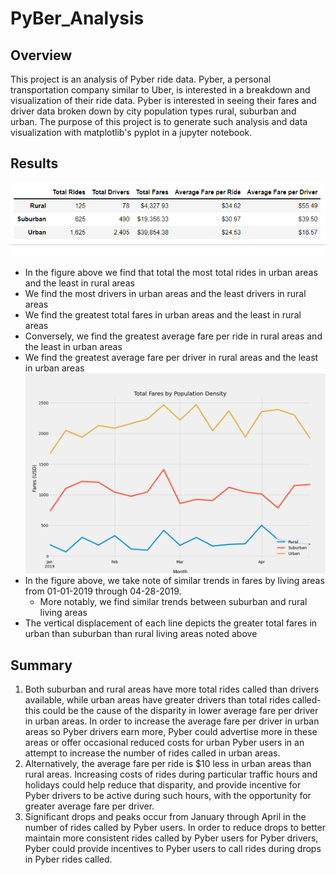 # PyBer_Analysis
## Overview
This project is an analysis of Pyber ride data. Pyber, a personal transportation company similar to Uber, is interested in a breakdown and visualization of their ride data. Pyber is interested in seeing their fares and driver data broken down by city population types rural, suburban and urban. The purpose of this project is to generate such analysis and data visualization with matplotlib's pyplot in a jupyter notebook.  
## Results
![](Analysis/summary_df.png)
* In the figure above we find that total the most total rides in urban areas and the least in rural areas
* We find the most drivers in urban areas and the least drivers in rural areas
* We find the greatest total fares in urban areas and the least in rural areas
* Conversely, we find the greatest average fare per ride in rural areas and the least in urban areas
* We find the greatest average fare per driver in rural areas and the least in urban areas
![](Analysis/fares_by_city.png)
* In the figure above, we take note of similar trends in fares by living areas from 01-01-2019 through 04-28-2019.
  * More notably, we find similar trends between suburban and rural living areas
* The vertical displacement of each line depicts the greater total fares in urban than suburban than rural living areas noted above
## Summary
1. Both suburban and rural areas have more total rides called than drivers available, while urban areas have greater drivers than total rides called- this could be the cause of the disparity in lower average fare per driver in urban areas. In order to increase the average fare per driver in urban areas so Pyber drivers earn more, Pyber could advertise more in these areas or offer occasional reduced costs for urban Pyber users in an attempt to increase the number of rides called in urban areas. 
2. Alternatively, the average fare per ride is $10 less in urban areas than rural areas. Increasing costs of rides during particular traffic hours and holidays could help reduce that disparity, and provide incentive for Pyber drivers to be active during such hours, with the opportunity for greater average fare per driver.
3. Significant drops and peaks occur from January through April in the number of rides called by Pyber users. In order to reduce drops to better maintain more consistent rides called by Pyber users for Pyber drivers, Pyber could provide incentives to Pyber users to call rides during drops in Pyber rides called.

